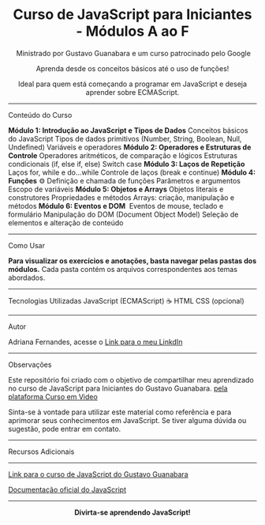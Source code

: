 <h1 align="center">  Curso de JavaScript para Iniciantes - Módulos A ao F </h1>

<p align="center"> ‍ Ministrado por Gustavo Guanabara e um curso patrocinado pelo Google</p>

<p align="center">  Aprenda desde os conceitos básicos até o uso de funções!  </p>

<p align="center">  Ideal para quem está começando a programar em JavaScript e deseja aprender sobre ECMAScript.  </p>

<hr>

 <p>Conteúdo do Curso</p>
<strong>Módulo 1: Introdução ao JavaScript e Tipos de Dados</strong>
Conceitos básicos do JavaScript
Tipos de dados primitivos (Number, String, Boolean, Null, Undefined)
Variáveis e operadores
<strong>Módulo 2: Operadores e Estruturas de Controle</strong>
Operadores aritméticos, de comparação e lógicos
Estruturas condicionais (if, else if, else)
Switch case
<strong>Módulo 3: Laços de Repetição</strong>
Laços for, while e do...while
Controle de laços (break e continue)
<strong>Módulo 4: Funções</strong> ⚙️
Definição e chamada de funções
Parâmetros e argumentos
Escopo de variáveis
<strong>Módulo 5: Objetos e Arrays</strong>
Objetos literais e construtores
Propriedades e métodos
Arrays: criação, manipulação e métodos
<strong>Módulo 6: Eventos e DOM</strong> ️
Eventos de mouse, teclado e formulário
Manipulação do DOM (Document Object Model)
Seleção de elementos e alteração de conteúdo
<hr>

Como Usar
<p> <strong>Para visualizar os exercícios e anotações, basta navegar pelas pastas dos módulos.</strong> Cada pasta contém os arquivos correspondentes aos temas abordados. </p>

<hr>

Tecnologias Utilizadas
JavaScript (ECMAScript) ☕
HTML
CSS (opcional)
<hr>

Autor
<p> Adriana Fernandes, acesse o <a href="https://www.linkedin.com/in/adriana-fs/">Link para o meu LinkdIn</a> </p>

<hr>


<p>Observações</p>
Este repositório foi criado com o objetivo de compartilhar meu aprendizado no curso de JavaScript para Iniciantes do Gustavo Guanabara.
<a href="https://www.cursoemvideo.com//">pela plataforma Curso em Video </a> 

Sinta-se à vontade para utilizar este material como referência e para aprimorar seus conhecimentos em JavaScript.
Se tiver alguma dúvida ou sugestão, pode entrar em contato.
<hr>

Recursos Adicionais
<hr>
<a href="https://www.cursoemvideo.com/curso/javascript/">Link para o curso de JavaScript do Gustavo Guanabara</a>

<a href="https://stackoverflow.com/questions/tagged/javascript">Documentação oficial do JavaScript</a>


<hr>

<p align="center"> <strong>Divirta-se aprendendo JavaScript!</strong>  </p>
